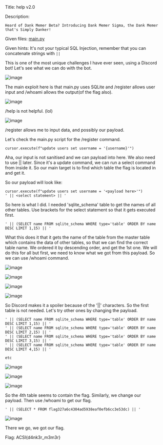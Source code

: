 Title: help v2.0

Description:
```
Heard of Dank Memer Beta? Introducing Dank Memer Sigma, the Dank Memer that's Simply Danker!
```

Given files: [main.py](https://github.com/Coder-Here/HACK-AC-2022-CTF/blob/main/Misc/help%20v2.0/main.py "main.py")

Given hints: It's not your typical SQL Injection, remember that you can concatenate strings with `||`

This is one of the most unique challenges I have ever seen, using a Discord bot! Let's see what we can do with the bot.

![image](https://user-images.githubusercontent.com/63996033/199575493-1089a584-0307-4421-a3ea-9246adaf4acb.png)

The main exploit here is that main.py uses SQLite and /register allows user input and /whoami allows the output(of the flag also).

![image](https://user-images.githubusercontent.com/63996033/199575909-ebeb3b67-a619-4da6-a997-64cdc0f12f10.png)

/help is not helpful. (lol)

![image](https://user-images.githubusercontent.com/63996033/199576012-2843e550-f82b-4828-8d68-81cf5b696c93.png)

/register allows me to input data, and possibly our payload.

Let's check the main.py script for the /register command.

```cursor.execute(f"update users set username = '{username}'")```

Aha, our input is not sanitised and we can payload into here. We also need to use || later. Since it's a update command, we can run a select command from inside it. So our main target is to find which table the flag is located in and get it.

So our payload will look like:

```
cursor.execute(f"update users set username = '<payload here>'")
' || <select statement> || '
```

So here is what I did. I needed 'sqlite_schema' table to get the names of all other tables. Use brackets for the select statement so that it gets executed first.

```
' || (SELECT name FROM sqlite_schema WHERE type='table' ORDER BY name DESC LIMIT 1,15) || '
```

What this does it that it gets the name of the table from the master table which contains the data of other tables, so that we can find the correct table name. We ordered it by descending order, and get the 1st one. We will do this for all but first, we need to know what we got from this payload. So we can use /whoami command.

![image](https://user-images.githubusercontent.com/63996033/199578091-4846e182-f921-4452-b7fb-72ea841262fd.png)

![image](https://user-images.githubusercontent.com/63996033/199578134-987873d7-f969-4748-b7ee-216572593333.png)

![image](https://user-images.githubusercontent.com/63996033/199578158-bb89df40-6d2a-40f6-9c2b-f2687e7a5a69.png)

![image](https://user-images.githubusercontent.com/63996033/199578190-c5cba2b2-6b28-4e70-959d-135963ab301a.png)

So Discord makes it a spoiler because of the '||' characters. So the first table is not needed. Let's try other ones by changing the payload.

```
' || (SELECT name FROM sqlite_schema WHERE type='table' ORDER BY name DESC LIMIT 1,15) || '
' || (SELECT name FROM sqlite_schema WHERE type='table' ORDER BY name DESC LIMIT 2,15) || '
' || (SELECT name FROM sqlite_schema WHERE type='table' ORDER BY name DESC LIMIT 3,15) || '
' || (SELECT name FROM sqlite_schema WHERE type='table' ORDER BY name DESC LIMIT 4,15) || '

etc
```

![image](https://user-images.githubusercontent.com/63996033/199578642-f876e742-ff05-4930-b714-c9ecd9be3d4f.png)

![image](https://user-images.githubusercontent.com/63996033/199578670-67d411d1-824e-4795-836b-9e99ed4397d7.png)

![image](https://user-images.githubusercontent.com/63996033/199578701-b5cca805-5cde-421b-9508-e71f3529eedd.png)

So the 4th table seems to contain the flag. Similarly, we change our payload. Then use /whoami to get our flag.

```
' || (SELECT * FROM flag327a6c4304ad5938eaf0efb6cc3e53dc) || '
```

![image](https://user-images.githubusercontent.com/63996033/199579021-e4fb3068-8dca-4f07-acd8-2f64afbb912d.png)

There we go, we got our flag.

Flag: ACSI{d4nk3r_m3m3r}
